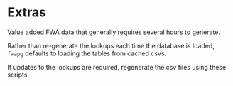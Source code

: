 # Extras

Value added FWA data that generally requires several hours to generate. 

Rather than re-generate the lookups each time the database is loaded, `fwapg` defaults to loading the tables from cached csvs. 

If updates to the lookups are required, regenerate the csv files using these scripts.
